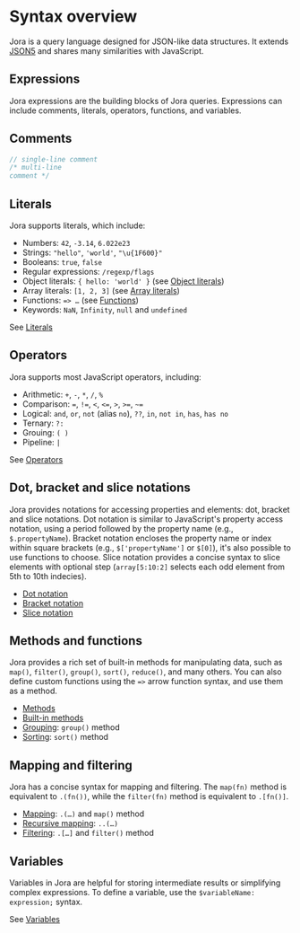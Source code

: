 # Syntax overview

Jora is a query language designed for JSON-like data structures. It extends [JSON5](https://json5.org/) and shares many similarities with JavaScript.

## Expressions

Jora expressions are the building blocks of Jora queries. Expressions can include comments, literals, operators, functions, and variables.

## Comments

```js
// single-line comment
/* multi-line
comment */
```

## Literals

Jora supports literals, which include:

- Numbers: `42`, `-3.14`, `6.022e23`
- Strings: `"hello"`, `'world'`, `"\u{1F600}"`
- Booleans: `true`, `false`
- Regular expressions: `/regexp/flags`
- Object literals: `{ hello: 'world' }` (see [Object literals](./object-literal.md))
- Array literals: `[1, 2, 3]` (see [Array literals](./array-literal.md))
- Functions: `=> …` (see [Functions](./functions.md))
- Keywords: `NaN`, `Infinity`, `null` and `undefined`
    
See [Literals](./literals.md)

## Operators

Jora supports most JavaScript operators, including:

- Arithmetic: `+`, `-`, `*`, `/`, `%`
- Comparison: `=`, `!=`, `<`, `<=`, `>`, `>=`, `~=`
- Logical: `and`, `or`, `not` (alias `no`), `??`, `in`, `not in`, `has`, `has no`
- Ternary: `?:`
- Grouing: `( )`
- Pipeline: `|`

See [Operators](./operators.md)

## Dot, bracket and slice notations

Jora provides notations for accessing properties and elements: dot, bracket and slice notations. Dot notation is similar to JavaScript's property access notation, using a period followed by the property name (e.g., `$.propertyName`). Bracket notation encloses the property name or index within square brackets (e.g., `$['propertyName']` or `$[0]`), it's also possible to use functions to choose. Slice notation provides a concise syntax to slice elements with optional step (`array[5:10:2]` selects each odd element from 5th to 10th indecies).

- [Dot notation](./dot-notation.md)
- [Bracket notation](./bracket-notation.md)
- [Slice notation](./slice-notation.md)

## Methods and functions

Jora provides a rich set of built-in methods for manipulating data, such as `map()`, `filter()`, `group()`, `sort()`, `reduce()`, and many others. You can also define custom functions using the `=>` arrow function syntax, and use them as a method.

- [Methods](./methods.md)
- [Built-in methods](./methods-builtin.md)
- [Grouping](./group.md): `group()` method
- [Sorting](./sort.md): `sort()` method

## Mapping and filtering

Jora has a concise syntax for mapping and filtering. The `map(fn)` method is equivalent to `.(fn())`, while the `filter(fn)` method is equivalent to `.[fn()]`.

- [Mapping](./map.md): `.(…)` and `map()` method
- [Recursive mapping](./recursive-map.md): `..(…)`
- [Filtering](./filter.md): `.[…]` and `filter()` method

## Variables

Variables in Jora are helpful for storing intermediate results or simplifying complex expressions. To define a variable, use the `$variableName: expression;` syntax.

See [Variables](./variables.md)
